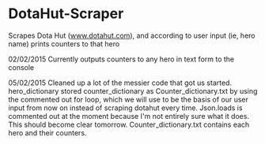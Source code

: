 # DotaHut-Scraper
Scrapes Dota Hut (www.dotahut.com), and according to user input (ie, hero name) prints counters to that hero

02/02/2015
Currently outputs counters to any hero in text form to the console

05/02/2015
Cleaned up a lot of the messier code that got us started.
hero_dictionary stored counter_dictionary as Counter_dictionary.txt by using the commented out for loop, which we will use to be the basis of our user input from now on instead of scraping dotahut every time. Json.loads is commented out at the moment because I'm not entirely sure what it does. This should become clear tomorrow. Counter_dictionary.txt contains each hero and their counters.
